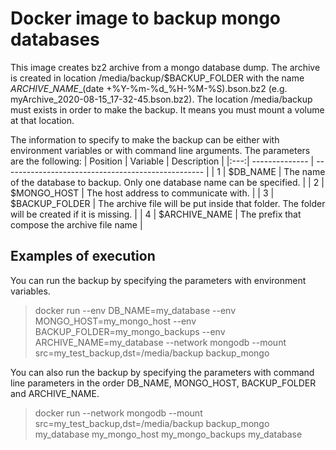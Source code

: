 # Docker image to backup mongo databases
This image creates bz2 archive from a mongo database dump. The archive is created in location /media/backup/$BACKUP_FOLDER with the name ${ARCHIVE\_NAME}\_$(date +%Y-%m-%d\_%H-%M-%S).bson.bz2 (e.g. myArchive\_2020-08-15\_17-32-45.bson.bz2). The location /media/backup must exists in order to make the backup. It means you must mount a volume at that location.

The information to specify to make the backup can be either with environment variables or with command line arguments. The parameters are the following:
| Position | Variable       | Description                                        |
|:---:| -------------- | -------------------------------------------------- |
| 1   | $DB_NAME       | The name of the database to backup. Only one database name can be specified. |
| 2   | $MONGO_HOST    | The host address to communicate with.              |
| 3   | $BACKUP_FOLDER | The archive file will be put inside that folder. The folder will be created if it is missing. |
| 4   | $ARCHIVE_NAME  | The prefix that compose the archive file name      |

## Examples of execution
You can run the backup by specifying the parameters with environment variables.
> docker run --env DB_NAME=my_database --env MONGO_HOST=my_mongo_host --env BACKUP_FOLDER=my_mongo_backups --env ARCHIVE_NAME=my_database --network mongodb --mount src=my_test_backup,dst=/media/backup backup_mongo

You can also run the backup by specifying the parameters with command line parameters in the order DB_NAME, MONGO_HOST, BACKUP_FOLDER and ARCHIVE_NAME.
> docker run --network mongodb --mount src=my_test_backup,dst=/media/backup backup_mongo my_database my_mongo_host my_mongo_backups my_database
